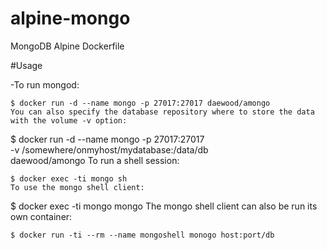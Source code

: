 # alpine-mongo
MongoDB Alpine Dockerfile

#Usage

-To run mongod:
```
$ docker run -d --name mongo -p 27017:27017 daewood/amongo
You can also specify the database repository where to store the data with the volume -v option:
```
$ docker run -d --name mongo -p 27017:27017 \
  -v /somewhere/onmyhost/mydatabase:/data/db \
  daewood/amongo
To run a shell session:
```
$ docker exec -ti mongo sh
To use the mongo shell client:
```
$ docker exec -ti mongo mongo
The mongo shell client can also be run its own container:
```
$ docker run -ti --rm --name mongoshell monogo host:port/db
